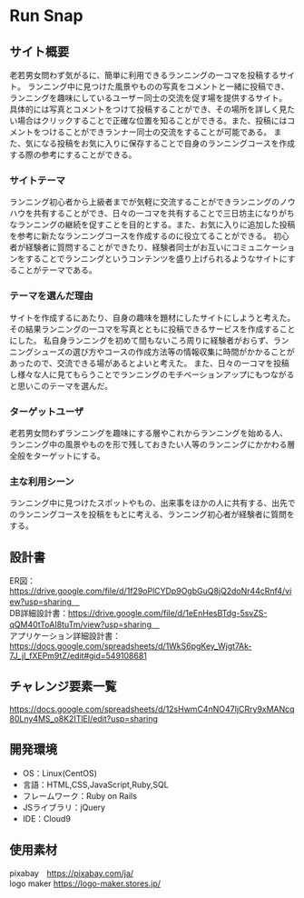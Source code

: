 # Run Snap

## サイト概要
老若男女問わず気がるに、簡単に利用できるランニングの一コマを投稿するサイト。
ランニング中に見つけた風景やものの写真をコメントと一緒に投稿でき、ランニングを趣味にしているユーザー同士の交流を促す場を提供するサイト。
具体的には写真とコメントをつけて投稿することができ、その場所を詳しく見たい場合はクリックすることで正確な位置を知ることができる。また、投稿にはコメントをつけることができランナー同士の交流をすることが可能である。
また、気になる投稿をお気に入りに保存することで自身のランニングコースを作成する際の参考にすることができる。

### サイトテーマ
ランニング初心者から上級者までが気軽に交流することができランニングのノウハウを共有することができ、日々の一コマを共有することで三日坊主になりがちなランニングの継続を促すことを目的とする。また、お気に入りに追加した投稿を参考に新たなランニングコースを作成するのに役立てることができる。
初心者が経験者に質問することができたり、経験者同士がお互いにコミュニケーションをすることでランニングというコンテンツを盛り上げられるようなサイトにすることがテーマである。

### テーマを選んだ理由
サイトを作成するにあたり、自身の趣味を題材にしたサイトにしようと考えた。その結果ランニングの一コマを写真とともに投稿できるサービスを作成することにした。
私自身ランニングを初めて間もないころ周りに経験者がおらず、ランニングシューズの選び方やコースの作成方法等の情報収集に時間がかかることがあったので、交流できる場があるとよいと考えた。
また、日々の一コマを投稿し様々な人に見てもらうことでランニングのモチベーションアップにもつながると思いこのテーマを選んだ。

### ターゲットユーザ
老若男女問わずランニングを趣味にする層やこれからランニングを始める人、ランニング中の風景やものを形で残しておきたい人等のランニングにかかわる層全般をターゲットにする。

### 主な利用シーン
ランニング中に見つけたスポットやもの、出来事をほかの人に共有する、出先でのランニングコースを投稿をもとに考える、ランニング初心者が経験者に質問をする。

## 設計書
ER図：https://drive.google.com/file/d/1f29oPlCYDp9OgbGuQ8jQ2doNr44cRnf4/view?usp=sharing　<br>
DB詳細設計書：https://drive.google.com/file/d/1eEnHesBTdg-5svZS-qQM40tToAI8tuTm/view?usp=sharing　<br>
アプリケーション詳細設計書：https://docs.google.com/spreadsheets/d/1WkS6pgKey_Wjgt7Ak-7J_jl_fXEPm9tZ/edit#gid=549108681

## チャレンジ要素一覧
https://docs.google.com/spreadsheets/d/12sHwmC4nNO47IjCRry9xMANcq80Lny4MS_o8K2ITlEI/edit?usp=sharing

## 開発環境
- OS：Linux(CentOS)
- 言語：HTML,CSS,JavaScript,Ruby,SQL
- フレームワーク：Ruby on Rails
- JSライブラリ：jQuery
- IDE：Cloud9

## 使用素材
pixabay　https://pixabay.com/ja/ <br>
logo maker https://logo-maker.stores.jp/
